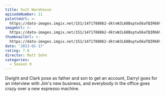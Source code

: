 ```yaml
---
title: Suit Warehouse
episodeNumber: 11
paletteUrl: >-
  https://dato-images.imgix.net/151/1471788862-dktvWJL68Bsptw56aTQIR66Vuup.jpg?auto=enhance&ch=DPR%2CWidth&palette=json
imageUrl: >-
  https://dato-images.imgix.net/151/1471788862-dktvWJL68Bsptw56aTQIR66Vuup.jpg?auto=compress%2Cformat&ch=DPR%2CWidth&w=500
thumbnailUrl: >-
  https://dato-images.imgix.net/151/1471788862-dktvWJL68Bsptw56aTQIR66Vuup.jpg?auto=enhance&ch=DPR%2CWidth&fit=crop&fm=jpg&h=280&w=500
date: '2013-01-17'
rating: 7.8
director: Matt Sohn
categories:
  - Season 9
---
```


Dwight and Clark pose as father and son to get an account, Darryl goes for an interview with Jim's new business, and everybody in the office goes crazy over a new espresso machine.